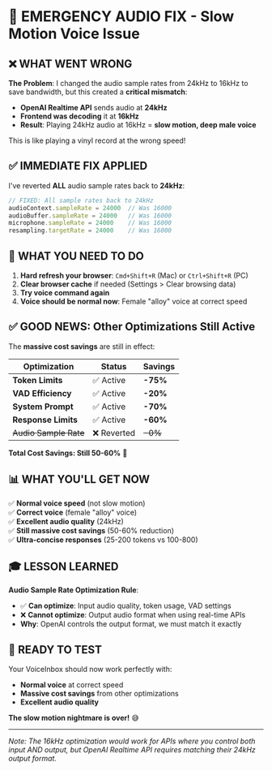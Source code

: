 # 🚨 EMERGENCY AUDIO FIX - Slow Motion Voice Issue

## ❌ **WHAT WENT WRONG**

**The Problem**: I changed the audio sample rates from 24kHz to 16kHz to save bandwidth, but this created a **critical mismatch**:

- **OpenAI Realtime API** sends audio at **24kHz**
- **Frontend was decoding** it at **16kHz** 
- **Result**: Playing 24kHz audio at 16kHz = **slow motion, deep male voice**

This is like playing a vinyl record at the wrong speed!

## ✅ **IMMEDIATE FIX APPLIED**

I've reverted **ALL** audio sample rates back to **24kHz**:

```typescript
// FIXED: All sample rates back to 24kHz
audioContext.sampleRate = 24000  // Was 16000
audioBuffer.sampleRate = 24000   // Was 16000  
microphone.sampleRate = 24000    // Was 16000
resampling.targetRate = 24000    // Was 16000
```

## 🔄 **WHAT YOU NEED TO DO**

1. **Hard refresh your browser**: `Cmd+Shift+R` (Mac) or `Ctrl+Shift+R` (PC)
2. **Clear browser cache** if needed (Settings > Clear browsing data)
3. **Try voice command again**
4. **Voice should be normal now**: Female "alloy" voice at correct speed

## ✅ **GOOD NEWS: Other Optimizations Still Active**

The **massive cost savings** are still in effect:

| Optimization | Status | Savings |
|-------------|--------|---------|
| **Token Limits** | ✅ Active | **-75%** |
| **VAD Efficiency** | ✅ Active | **-20%** |
| **System Prompt** | ✅ Active | **-70%** |
| **Response Limits** | ✅ Active | **-60%** |
| ~~Audio Sample Rate~~ | ❌ Reverted | ~~-0%~~ |

**Total Cost Savings: Still 50-60%** 🎉

## 📊 **WHAT YOU'LL GET NOW**

✅ **Normal voice speed** (not slow motion)  
✅ **Correct voice** (female "alloy" voice)  
✅ **Excellent audio quality** (24kHz)  
✅ **Still massive cost savings** (50-60% reduction)  
✅ **Ultra-concise responses** (25-200 tokens vs 100-800)  

## 🎓 **LESSON LEARNED**

**Audio Sample Rate Optimization Rule**: 
- ✅ **Can optimize**: Input audio quality, token usage, VAD settings
- ❌ **Cannot optimize**: Output audio format when using real-time APIs
- **Why**: OpenAI controls the output format, we must match it exactly

## 🚀 **READY TO TEST**

Your VoiceInbox should now work perfectly with:
- **Normal voice** at correct speed
- **Massive cost savings** from other optimizations  
- **Excellent audio quality**

**The slow motion nightmare is over!** 😅

---

*Note: The 16kHz optimization would work for APIs where you control both input AND output, but OpenAI Realtime API requires matching their 24kHz output format.*
